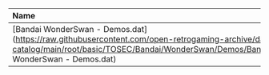 |Name|Size|
|:---|---:|
|[Bandai WonderSwan - Demos.dat](https://raw.githubusercontent.com/open-retrogaming-archive/dat-catalog/main/root/basic/TOSEC/Bandai/WonderSwan/Demos/Bandai WonderSwan - Demos.dat)|1157|
